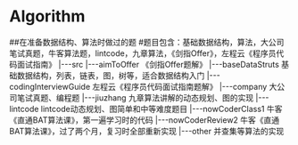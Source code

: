 # Algorithm
##在准备数据结构、算法时做过的题
#题目包含：基础数据结构，算法，大公司笔试真题，牛客算法题，lintcode，九章算法，《剑指Offer》，左程云《程序员代码面试指南》
|---src
    |---aimToOffer              《剑指Offer题解》
    |---baseDataStruts          基础数据结构，列表，链表，图，树等，适合数据结构入门
    |---codingInterviewGuide    左程云《程序员代码面试指南题解》
    |---company                 大公司笔试真题、编程题
    |---jiuzhang                九章算法讲解的动态规划、图的实现
    |---lintcode                lintcode动态规划、图简单和中等难度题目
    |---nowCoderClass1          牛客《直通BAT算法课》，第一遍学习时的代码
    |---nowCoderReview2         牛客《直通BAT算法课》，过了两个月，复习时全部重新实现
    |---other                   并查集等算法的实现
    
    
